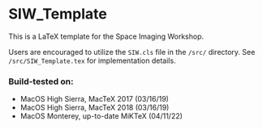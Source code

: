 # SIW_Template

This is a LaTeX template for the Space Imaging Workshop. 

Users are encouraged to utilize the `SIW.cls` file in the `/src/` directory.  See `/src/SIW_Template.tex` for implementation details. 

### Build-tested on: 
- MacOS High Sierra, MacTeX 2017 (03/16/19)
- MacOS High Sierra, MacTeX 2018 (03/16/19)
- MacOS Monterey, up-to-date MiKTeX (04/11/22)